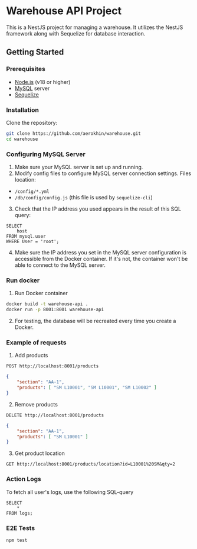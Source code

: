 # Warehouse API Project

This is a NestJS project for managing a warehouse. It utilizes the NestJS framework along with Sequelize for database interaction.

## Getting Started

### Prerequisites

- [Node.js](https://nodejs.org/) (v18 or higher)
- [MySQL](https://www.mysql.com/) server
- [Sequelize](https://sequelize.org)

### Installation

Clone the repository:

```sh
git clone https://github.com/aerokhin/warehouse.git
cd warehouse
```

### Configuring MySQL Server

1. Make sure your MySQL server is set up and running.
2. Modify config files to configure MySQL server connection settings. Files location:
* `/config/*.yml`
* `/db/config/config.js` (this file is used by `sequelize-cli`)
3. Check that the IP address you used appears in the result of this SQL query:
```
SELECT
    host
FROM mysql.user
WHERE User = 'root';
```
4. Make sure the IP address you set in the MySQL server configuration is accessible from the Docker container. If it's not, the container won't be able to connect to the MySQL server.

### Run docker

1. Run Docker container

```sh
docker build -t warehouse-api .
docker run -p 8001:8001 warehouse-api
```
2. For testing, the database will be recreated every time you create a Docker.

### Example of requests

1. Add products
```
POST http://localhost:8001/products
```
```json
{
    "section": "AA-1",
    "products": [ "SM L10001", "SM L10001", "SM L10002" ]
}
```
2. Remove products
```
DELETE http://localhost:8001/products
```
```json
{
    "section": "AA-1",
    "products": [ "SM L10001" ]
}
```
3. Get product location
```
GET http://localhost:8001/products/location?id=L10001%20SM&qty=2
```

### Action Logs
To fetch all user's logs, use the following SQL-query
```
SELECT
    *
FROM logs;
```

### E2E Tests
```sh
npm test
```

